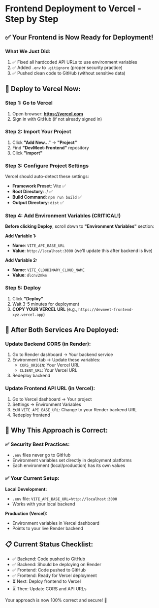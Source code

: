 # Frontend Deployment to Vercel - Step by Step

## ✅ Your Frontend is Now Ready for Deployment!

### What We Just Did:
1. ✅ Fixed all hardcoded API URLs to use environment variables
2. ✅ Added `.env` to `.gitignore` (proper security practice)
3. ✅ Pushed clean code to GitHub (without sensitive data)

## 🚀 Deploy to Vercel Now:

### Step 1: Go to Vercel
1. Open browser: **https://vercel.com**
2. Sign in with GitHub (if not already signed in)

### Step 2: Import Your Project
1. Click **"Add New..."** → **"Project"**
2. Find **"DevMeet-Frontend"** repository
3. Click **"Import"**

### Step 3: Configure Project Settings
Vercel should auto-detect these settings:
- **Framework Preset**: Vite ✅
- **Root Directory**: ./ ✅
- **Build Command**: `npm run build` ✅
- **Output Directory**: `dist` ✅

### Step 4: Add Environment Variables (CRITICAL!)
**Before clicking Deploy**, scroll down to **"Environment Variables"** section:

**Add Variable 1:**
- **Name**: `VITE_API_BASE_URL`
- **Value**: `http://localhost:3000` (we'll update this after backend is live)

**Add Variable 2:**
- **Name**: `VITE_CLOUDINARY_CLOUD_NAME`
- **Value**: `dlcnv2mkm`

### Step 5: Deploy
1. Click **"Deploy"**
2. Wait 3-5 minutes for deployment
3. **COPY YOUR VERCEL URL** (e.g., `https://devmeet-frontend-xyz.vercel.app`)

## 🔄 After Both Services Are Deployed:

### Update Backend CORS (in Render):
1. Go to Render dashboard → Your backend service
2. Environment tab → Update these variables:
   - `CORS_ORIGIN`: Your Vercel URL
   - `CLIENT_URL`: Your Vercel URL
3. Redeploy backend

### Update Frontend API URL (in Vercel):
1. Go to Vercel dashboard → Your project
2. Settings → Environment Variables
3. Edit `VITE_API_BASE_URL`: Change to your Render backend URL
4. Redeploy frontend

## 🎯 Why This Approach is Correct:

### ✅ Security Best Practices:
- `.env` files never go to GitHub
- Environment variables set directly in deployment platforms
- Each environment (local/production) has its own values

### ✅ Your Current Setup:
**Local Development:**
- `.env` file: `VITE_API_BASE_URL=http://localhost:3000`
- Works with your local backend

**Production (Vercel):**
- Environment variables in Vercel dashboard
- Points to your live Render backend

## 📋 Current Status Checklist:

- ✅ Backend: Code pushed to GitHub
- ✅ Backend: Should be deploying on Render
- ✅ Frontend: Code pushed to GitHub
- ✅ Frontend: Ready for Vercel deployment
- ⏳ Next: Deploy frontend to Vercel
- ⏳ Then: Update CORS and API URLs

Your approach is now 100% correct and secure! 🔐
